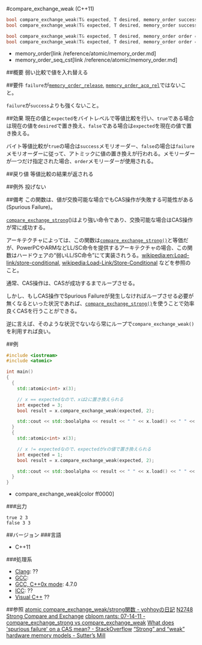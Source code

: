 #compare_exchange_weak (C++11)
```cpp
bool compare_exchange_weak(T& expected, T desired, memory_order success, memory_order failure) volatile noexcept;
bool compare_exchange_weak(T& expected, T desired, memory_order success, memory_order failure) noexcept;

bool compare_exchange_weak(T& expected, T desired, memory_order order = memory_order_seq_cst) volatile noexcept;
bool compare_exchange_weak(T& expected, T desired, memory_order order = memory_order_seq_cst) noexcept;
```
* memory_order[link /reference/atomic/memory_order.md]
* memory_order_seq_cst[link /reference/atomic/memory_order.md]

##概要
弱い比較で値を入れ替える


##要件
`failure`が[`memory_order_release`](/reference/atomic/memory_order.md), [`memory_order_acq_rel`](/reference/atomic/memory_order.md)ではないこと。

`failure`が`success`よりも強くないこと。


##効果
現在の値と`expected`をバイトレベルで等値比較を行い、`true`である場合は現在の値を`desired`で置き換え、`false`である場合は`expected`を現在の値で置き換える。

バイト等値比較が`true`の場合は`success`メモリオーダー、`false`の場合は`failure`メモリオーダーに従って、アトミックに値の置き換えが行われる。メモリーダーが一つだけ指定された場合、`order`メモリーダーが使用される。


##戻り値
等値比較の結果が返される


##例外
投げない


##備考
この関数は、値が交換可能な場合でもCAS操作が失敗する可能性がある(Spurious Failure)。

[`compare_exchange_strong`](./compare_exchange_strong.md)()はより強い命令であり、交換可能な場合はCAS操作が常に成功する。

アーキテクチャによっては、この関数は[`compare_exchange_strong()`](./compare_exchange_strong.md)と等価だが、PowerPCやARMなどLL/SC命令を提供するアーキテクチャの場合、この関数はハードウェアの“弱いLL/SC命令”にて実装されうる。[wikipedia:en:Load-link/store-conditional](http://en.wikipedia.org/wiki/Load-link%2Fstore-conditional), [wikipedia:Load-Link/Store-Conditional](http://ja.wikipedia.org/wiki/Load-Link%2FStore-Conditional) などを参照のこと。

通常、CAS操作は、CASが成功するまでループさせる。

しかし、もしCAS操作でSpurious Failureが発生しなければループさせる必要が無くなるといった状況であれば、[`compare_exchange_strong()`](./compare_exchange_strong.md)を使うことで効率良くCASを行うことができる。

逆に言えば、そのような状況でないなら常にループで`compare_exchange_weak()`を利用すれば良い。


##例
```cpp
#include <iostream>
#include <atomic>

int main()
{
  {
    std::atomic<int> x(3);

    // x == expectedなので、xは2に置き換えられる
    int expected = 3;
    bool result = x.compare_exchange_weak(expected, 2);

    std::cout << std::boolalpha << result << " " << x.load() << " " << expected << std::endl;
  }
  {
    std::atomic<int> x(3);

    // x != expectedなので、expectedがxの値で置き換えられる
    int expected = 1;
    bool result = x.compare_exchange_weak(expected, 2);

    std::cout << std::boolalpha << result << " " << x.load() << " " << expected << std::endl;
  }
}
```
* compare_exchange_weak[color ff0000]

###出力
```
true 2 3
false 3 3
```

##バージョン
###言語
- C++11

###処理系
- [Clang](/implementation#clang.md): ??
- [GCC](/implementation#gcc.md): 
- [GCC, C++0x mode](/implementation#gcc.md): 4.7.0
- [ICC](/implementation#icc.md): ??
- [Visual C++](/implementation#visual_cpp.md) ??


##参照
[atomic compare_exchange_weak/strong関数 - yohhoyの日記](http://d.hatena.ne.jp/yohhoy/20120725/p1)
[N2748 Strong Compare and Exchange](http://www.open-std.org/jtc1/sc22/wg21/docs/papers/2008/n2748.html)
[cbloom rants: 07-14-11 - compare_exchange_strong vs compare_exchange_weak](http://cbloomrants.blogspot.jp/2011/07/07-14-11-compareexchangestrong-vs.html)
[What does 'spurious failure' on a CAS mean? - StackOverflow](http://stackoverflow.com/q/355365/463412)
[“Strong” and “weak” hardware memory models - Sutter’s Mill](http://herbsutter.com/2012/08/02/strong-and-weak-hardware-memory-models/)

